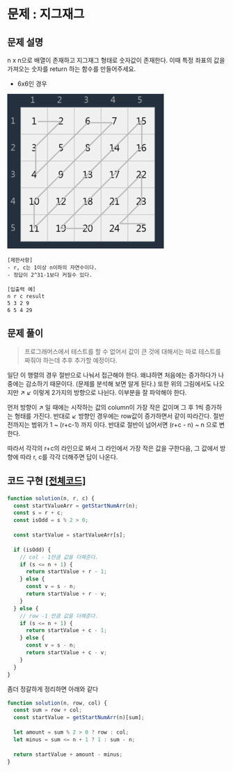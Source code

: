 # 문제 : 지그재그

## 문제 설명

n x n으로 배열이 존재하고 지그재그 형태로 숫자값이 존재한다.
이때 특정 좌표의 값을 가져오는 숫자를 return 하는 함수를 만들어주세요.

- 6x6인 경우


![](./1.png)

```
[제한사항]
- r, c는 1이상 n이하의 자연수이다.
- 정답이 2^31-1보다 커질수 있다.

[입출력 예]
n r c result
5 3 2 9
6 5 4 29
```





## 문제 풀이

> 프로그래머스에서 테스트를 할 수 없어서 값이 큰 것에 대해서는 따로 테스트를 짜줘야 하는데 추후 추가할 예정이다.

일단 이 행렬의 경우 절반으로 나눠서 접근해야 한다. 왜냐하면 처음에는 증가하다가 나중에는 감소하기 때문이다. (문제를 분석해 보면 알게 된다.) 또한 위의 그림에서도 나오지만 ↗ ↙ 이렇게 2가지의 방향으로 나뉜다. 이부분을 잘 파악해야 한다.

먼저 방향이 ↗ 일 때에는 시작하는 값의 column이 가장 작은 값이며 그 후 1씩 증가하는 형태를 가진다. 반대로 ↙ 방향인 경우에는 row값이 증가하면서 같이 따라간다. 절반 전까지는 범위가 1 ~ (r+c-1) 까지 이다. 반대로 절반이 넘어서면 (r+c - n) ~ n 으로 변한다. 

따라서 각각의 r+c의 라인으로 봐서 그 라인에서 가장 작은 값을 구한다음, 그 값에서 방향에 따라 r, c를 각각 더해주면 답이 나온다. 





## 코드 구현 [[전체코드]](../../../../js/src/zigzag)

```javascript
function solution(n, r, c) {
  const startValueArr = getStartNumArr(n);
  const s = r + c;
  const isOdd = s % 2 > 0;

  const startValue = startValueArr[s];

  if (isOdd) {
    // col - 1만큼 값을 더해준다.
    if (s <= n + 1) {
      return startValue + r - 1;
    } else {
      const v = s - n;
      return startValue + r - v;
    }
  } else {
    // row -1 만큼 값을 더해준다.
    if (s <= n + 1) {
      return startValue + c - 1;
    } else {
      const v = s - n;
      return startValue + c - v;
    }
  }
}
```



좀더 정갈하게 정리하면 아래와 같다

```javascript
function solution(n, row, col) {
  const sum = row + col;
  const startValue = getStartNumArr(n)[sum];

  let amount = sum % 2 > 0 ? row : col;
  let minus = sum <= n + 1 ? 1 : sum - n;

  return startValue + amount - minus;
}
```

